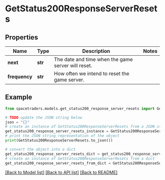 # GetStatus200ResponseServerResets


## Properties

Name | Type | Description | Notes
------------ | ------------- | ------------- | -------------
**next** | **str** | The date and time when the game server will reset. | 
**frequency** | **str** | How often we intend to reset the game server. | 

## Example

```python
from spacetraders.models.get_status200_response_server_resets import GetStatus200ResponseServerResets

# TODO update the JSON string below
json = "{}"
# create an instance of GetStatus200ResponseServerResets from a JSON string
get_status200_response_server_resets_instance = GetStatus200ResponseServerResets.from_json(json)
# print the JSON string representation of the object
print(GetStatus200ResponseServerResets.to_json())

# convert the object into a dict
get_status200_response_server_resets_dict = get_status200_response_server_resets_instance.to_dict()
# create an instance of GetStatus200ResponseServerResets from a dict
get_status200_response_server_resets_from_dict = GetStatus200ResponseServerResets.from_dict(get_status200_response_server_resets_dict)
```
[[Back to Model list]](../README.md#documentation-for-models) [[Back to API list]](../README.md#documentation-for-api-endpoints) [[Back to README]](../README.md)



